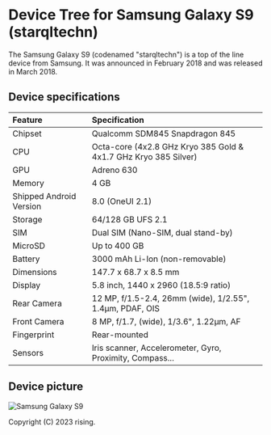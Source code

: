 # Device Tree for Samsung Galaxy S9 (starqltechn)

The Samsung Galaxy S9 (codenamed "starqltechn") is a top of the line device from Samsung. It was announced in February 2018 and was released in March 2018.

## Device specifications

| Feature                 | Specification                                                   |
| :---------------------- | :---------------------------------------------------------------|
| Chipset                 | Qualcomm SDM845 Snapdragon 845                                  |
| CPU                     | Octa-core (4x2.8 GHz Kryo 385 Gold & 4x1.7 GHz Kryo 385 Silver) |
| GPU                     | Adreno 630                                                      |
| Memory                  | 4 GB                                                            |
| Shipped Android Version | 8.0 (OneUI 2.1)                                                 |
| Storage                 | 64/128 GB UFS 2.1                                               |
| SIM                     | Dual SIM (Nano-SIM, dual stand-by)                              |
| MicroSD                 | Up to 400 GB                                                    |
| Battery                 | 3000 mAh Li-Ion (non-removable)                                 |
| Dimensions              | 147.7 x 68.7 x 8.5 mm                                           |
| Display                 | 5.8 inch, 1440 x 2960 (18.5:9 ratio)                            |
| Rear Camera             | 12 MP, f/1.5-2.4, 26mm (wide), 1/2.55", 1.4µm, PDAF, OIS        |
| Front Camera            | 8 MP, f/1.7, (wide), 1/3.6", 1.22µm, AF                         |
| Fingerprint             | Rear-mounted                                                    |
| Sensors                 | Iris scanner, Accelerometer, Gyro, Proximity, Compass...        |

## Device picture

![Samsung Galaxy S9](https://fdn2.gsmarena.com/vv/pics/samsung/samsung-galaxy-s9-1.jpg)

Copyright (C) 2023 rising.
